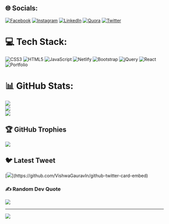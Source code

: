 
## 🌐 Socials:
[![Facebook](https://img.shields.io/badge/Facebook-%231877F2.svg?logo=Facebook&logoColor=white)](https://www.facebook.com/kheeng.jhay) [![Instagram](https://img.shields.io/badge/Instagram-%23E4405F.svg?logo=Instagram&logoColor=white)](https://instagram.com/instagram.com/thekingjoshua__) [![LinkedIn](https://img.shields.io/badge/LinkedIn-%230077B5.svg?logo=linkedin&logoColor=white)](https://www.linkedin.com/in/thekingjoshua) [![Quora](https://img.shields.io/badge/Quora-%23B92B27.svg?logo=Quora&logoColor=white)](https://quora.com/profile/https://www.quora.com/profile/KingJoshua-Tayo-Erughe?ch=2&oid=2014890223&srid=hQmQ3v&target_type=user) [![Twitter](https://img.shields.io/badge/Twitter-%231DA1F2.svg?logo=Twitter&logoColor=white)](https://twitter.com/thekingjoshua__) 

# 💻 Tech Stack:
![CSS3](https://img.shields.io/badge/css3-%231572B6.svg?style=for-the-badge&logo=css3&logoColor=white) ![HTML5](https://img.shields.io/badge/html5-%23E34F26.svg?style=for-the-badge&logo=html5&logoColor=white) ![JavaScript](https://img.shields.io/badge/javascript-%23323330.svg?style=for-the-badge&logo=javascript&logoColor=%23F7DF1E) ![Netlify](https://img.shields.io/badge/netlify-%23000000.svg?style=for-the-badge&logo=netlify&logoColor=#00C7B7) ![Bootstrap](https://img.shields.io/badge/bootstrap-%23563D7C.svg?style=for-the-badge&logo=bootstrap&logoColor=white) ![jQuery](https://img.shields.io/badge/jquery-%230769AD.svg?style=for-the-badge&logo=jquery&logoColor=white) ![React](https://img.shields.io/badge/react-%2320232a.svg?style=for-the-badge&logo=react&logoColor=%2361DAFB) ![Portfolio](https://img.shields.io/badge/Portfolio-%23000000.svg?style=for-the-badge&logo=firefox&logoColor=#FF7139)
# 📊 GitHub Stats:
![](https://github-readme-stats.vercel.app/api?username=thekingjoshua&theme=dark&hide_border=false&include_all_commits=false&count_private=false)<br/>
![](https://github-readme-streak-stats.herokuapp.com/?user=thekingjoshua&theme=dark&hide_border=false)<br/>
![](https://github-readme-stats.vercel.app/api/top-langs/?username=thekingjoshua&theme=dark&hide_border=false&include_all_commits=false&count_private=false&layout=compact)

## 🏆 GitHub Trophies
![](https://github-profile-trophy.vercel.app/?username=thekingjoshua&theme=radical&no-frame=false&no-bg=true&margin-w=4)

## 🐦 Latest Tweet
[![](https://gtce.itsvg.in/api?username=twitter.com/thekingjoshua__)](https://github.com/VishwaGauravIn/github-twitter-card-embed)

### ✍️ Random Dev Quote
![](https://quotes-github-readme.vercel.app/api?type=horizontal&theme=radical)


---
[![](https://visitcount.itsvg.in/api?id=thekingjoshua&icon=0&color=0)](https://visitcount.itsvg.in)

<!-- Proudly created with GPRM ( https://gprm.itsvg.in ) -->
